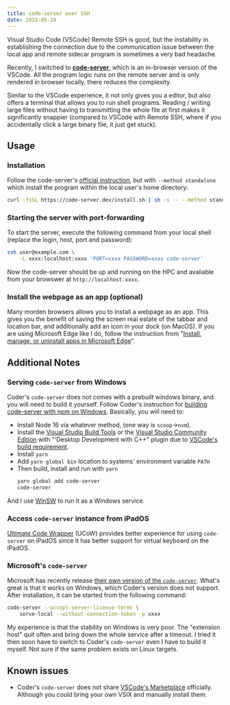 ```yaml
---
title: code-server over SSH
date: 2022-05-10
---
```


Visual Studio Code (VSCode) Remote SSH is good, but the instability in establishing the connection due to the communication issue between the local app and remote sidecar program is sometimes a very bad headache.

Recently, I switched to **[code-server](https://github.com/coder/code-server)**, which is an in-browser version of the VSCode. All the program logic runs on the remote server and is only rendered in browser locally, there reduces the complexity.

Similar to the VSCode experience, it not only gives you a editor, but also offers a terminal that allows you to run shell programs. Reading / writing large files without having to transmitting the whole file at first makes it significantly snappier (compared to VSCode with Remote SSH, where if you accidentally click a large binary file, it just get stuck).

## Usage

### Installation

Follow the code-server's [official instruction](https://coder.com/docs/code-server/latest/install), but with `--method standalone` which install the program within the local user's home directory:

```bash
curl -fsSL https://code-server.dev/install.sh | sh -s -- --method standalone
```

### Starting the server with port-forwarding

To start the server, execute the following command from your local shell (replace the login, host, port and password):

```bash
ssh user@example.com \
	-L xxxx:localhost:xxxx 'PORT=xxxx PASSWORD=xxxx code-server'
```

Now the code-server should be up and running on the HPC and avaliable from your browswer at `http://localhost:xxxx`.

### Install the webpage as an app (optional)

Many morden browsers allows you to install a webpage as an app. This gives you the benefit of saving the screen real estate of the tabbar and location bar, and additionally add an icon in your dock (on MacOS). If you are using Microsoft Edge like I do, follow the instruction from "[Install, manage, or uninstall apps in Microsoft Edge](https://support.microsoft.com/en-us/topic/install-manage-or-uninstall-apps-in-microsoft-edge-0c156575-a94a-45e4-a54f-3a84846f6113)".

## Additional Notes

### Serving `code-server` from Windows

Coder's `code-server` does not comes with a prebuilt windows binary, and you will need to build it yourself. Follow Coder's instruction for [building code-server with npm on Windows](https://coder.com/docs/code-server/latest/npm#windows). Basically, you will need to:

- Install Node 16 via whatever method, (one way is `scoop`→`nvm`).
- Install the [Visual Studio Build Tools](https://visualstudio.microsoft.com/thank-you-downloading-visual-studio/?sku=BuildTools) or the [Visual Studio Community Edition](https://visualstudio.microsoft.com/thank-you-downloading-visual-studio/?sku=Community) with  "'Desktop Development with C++" plugin due to [VSCode's build requirement](https://github.com/Microsoft/vscode/wiki/How-to-Contribute#prerequisites).
- Install `yarn`
- Add `yarn global bin` location to systems' environment variable `PATH`
- Then build, install and run with `yarn`
  ```powershell
  yarn global add code-server
  code-server
  ```

And I use [WinSW](https://github.com/winsw/winsw) to run it as a Windows service.

### Access `code-server` instance from iPadOS

[Ultimate Code Wrapper](https://apps.apple.com/us/app/ucow-ultimate-code-wrapper/id1551344923) (UCoW) provides better experience for using `code-server` on iPadOS since it has better support for virtual keyboard on the iPadOS.

### Microsoft's `code-server`

Microsoft has recently release [their own version of the `code-server`](https://code.visualstudio.com/docs/remote/vscode-server). What's great is that it works on Windows, which Coder's version does not support. After installation, it can be started from the following command:

```bash
code-server --accept-server-license-terms \
	serve-local --without-connection-token -p xxxx 
```

My experience is that the stability on Windows is very poor. The "extension host" quit often and bring down the whole service after a timeout. I tried it then soon have to switch to Coder's `code-server` even I have to build it myself. Not sure if the same problem exists on Linux targets.

## Known issues

- Coder's `code-server` does not share [VSCode's Marketplace](https://coder.com/docs/code-server/latest/FAQ#why-cant-code-server-use-microsofts-extension-marketplace) officially. Although you could bring your own VSIX and manually install them.

